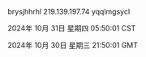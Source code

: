 brysjhhrhl 219.139.197.74 yqqlmgsycl

2024年 10月 31日 星期四 05:50:01 CST

2024年 10月 30日 星期三 21:50:01 GMT
